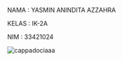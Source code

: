 NAMA : YASMIN ANINDITA AZZAHRA

KELAS : IK-2A

NIM : 33421024

![cappadociaaa](https://user-images.githubusercontent.com/117325654/212314374-36faeb93-c89e-4fec-9a23-11fc17e1edc3.jpeg)
